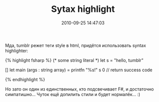 ﻿---
layout: post
title: "Sytax highlight"
date: 2010-09-25 14:47:03
categories: 1184444611
---
Мда, tumblr режет теги style в html, придётся использовать syntax highlighter:

{% highlight fsharp %}
(* some string literal *)
let s = "hello, tumblr"

[<EntryPoint>]
let main (args : string array) =
    printfn "%s!" s
    0 // return success code

{% endhighlight %}

Но зато он один из единственных, кто подсвечивает F#, и достаточно симпатишно… Чуток ещё допилить стили и будет нормалёк… :)